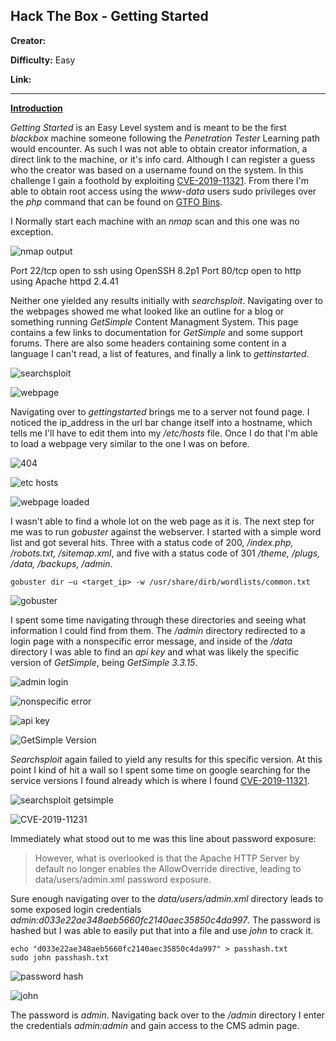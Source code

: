 ## **Hack The Box - Getting Started**

**Creator:** 

**Difficulty:** Easy

**Link:** 

---


<ins> **Introduction** </ins>

*Getting Started* is an Easy Level system and is meant to be the first *blackbox* machine someone following the *Penetration Tester* Learning path would encounter. As such I was not able to obtain creator information, a direct link to the machine, or it's info card. Although I can register a guess who the creator was based on a username found on the system.
In this challenge I gain a foothold by exploiting [CVE-2019-11321](https://nvd.nist.gov/vuln/detail/CVE-2019-11231). From there I'm able to obtain root access using the *www-data* users sudo privileges over the *php* command that can be found on [GTFO Bins](https://gtfobins.github.io/gtfobins/php/#sudo).

I Normally start each machine with an *nmap* scan and this one was no exception. 

![nmap output](/docs/assets/images/HTB/gettingstarted/gettingstarted1.png)

Port 22/tcp open to ssh using OpenSSH 8.2p1 
Port 80/tcp open to http using Apache httpd 2.4.41

Neither one yielded any results initially with *searchsploit*. Navigating over to the webpages showed me what looked like an outline for a blog or something running *GetSimple* Content Managment System. This page contains a few links to documentation for *GetSimple* and some support forums. There are also some headers containing some content in a language I can't read, a list of features, and finally a link to *gettinstarted*. 

![searchsploit](/docs/assets/images/HTB/gettingstarted/gettingstarted2.png)

![webpage](/docs/assets/images/HTB/gettingstarted/gettingstarted3.png)

Navigating over to *gettingstarted* brings me to a server not found page. I noticed the ip_address in the url bar change itself into a hostname, which tells me I'll have to edit them into my */etc/hosts* file. Once I do that I'm able to load a webpage very similar to the one I was on before.

![404](/docs/assets/images/HTB/gettingstarted/gettingstarted4.png)

![etc hosts](/docs/assets/images/HTB/gettingstarted/gettingstarted5.png)

![webpage loaded](/docs/assets/images/HTB/gettingstarted/gettingstarted6.png)

I wasn't able to find a whole lot on the web page as it is. The next step for me was to run *gobuster* against the webserver. I started with a simple word list and got several hits. Three with a status code of 200, */index.php, /robots.txt, /sitemap.xml*, and five with a status code of 301 */theme, /plugs, /data, /backups, /admin*. 

`gobuster dir –u <target_ip> -w /usr/share/dirb/wordlists/common.txt`

![gobuster](/docs/assets/images/HTB/gettingstarted/gettingstarted7.png)

I spent some time navigating through these directories and seeing what information I could find from them. The */admin* directory redirected to a login page with a nonspecific error message, and inside of the */data* directory I was able to find an *api key* and what was likely the specific version of *GetSimple*, being *GetSimple 3.3.15*.

![admin login](/docs/assets/images/HTB/gettingstarted/gettingstarted10.png)

![nonspecific error](/docs/assets/images/HTB/gettingstarted/gettingstarted11.png)

![api key](/docs/assets/images/HTB/gettingstarted/gettingstarted8.png)

![GetSimple Version](/docs/assets/images/HTB/gettingstarted/gettingstarted9.png)

*Searchsploit* again failed to yield any results for this specific version. At this point I kind of hit a wall so I spent some time on google searching for the service versions I found already which is where I found [CVE-2019-11321](https://nvd.nist.gov/vuln/detail/CVE-2019-11231). 

![searchsploit getsimple](/docs/assets/images/HTB/gettingstarted/gettingstarted12.png)

![CVE-2019-11231](/docs/assets/images/HTB/gettingstarted/gettingstarted13.png)

Immediately what stood out to me was this line about password exposure:

> However, what is overlooked is that the Apache HTTP Server by default no longer enables the AllowOverride directive, leading to data/users/admin.xml password exposure.

Sure enough navigating over to the *data/users/admin.xml* directory leads to some exposed login credentials *admin:d033e22ae348aeb5660fc2140aec35850c4da997*. The password is hashed but I was able to easily put that into a file and use *john* to crack it.

```
echo "d033e22ae348aeb5660fc2140aec35850c4da997" > passhash.txt
sudo john passhash.txt
```
![password hash](/docs/assets/images/HTB/gettingstarted/gettingstarted14.png)

![john](/docs/assets/images/HTB/gettingstarted/gettingstarted15.png)

The password is *admin*. Navigating back over to the */admin* directory I enter the credentials *admin:admin* and gain access to the CMS admin page.
